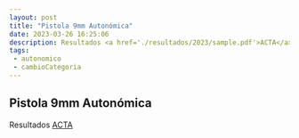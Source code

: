 ```yaml
---
layout: post
title: "Pistola 9mm Autonómica"
date: 2023-03-26 16:25:06
description: Resultados <a href='./resultados/2023/sample.pdf'>ACTA</a>
tags: 
 - autonomico
 - cambioCategoria
---
```


## Pistola 9mm Autonómica

Resultados [ACTA](../../../resultados/2023/sample.pdf)

